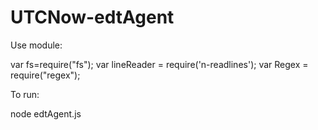 # UTCNow-edtAgent

Use module:

var fs=require("fs");
var lineReader = require('n-readlines');
var Regex = require("regex");

To run:

node edtAgent.js